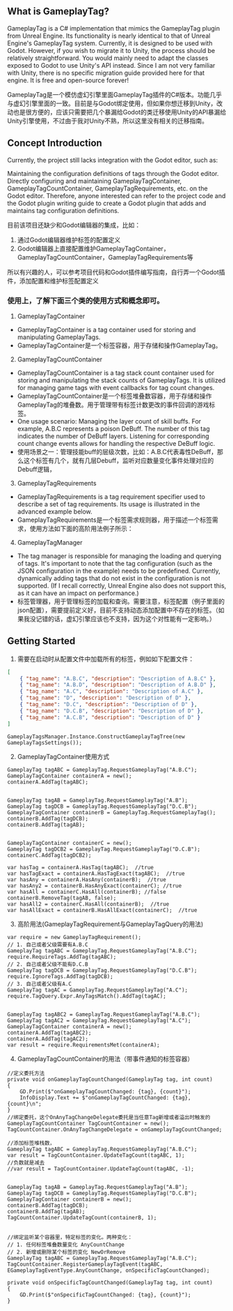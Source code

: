 ## What is GameplayTag?

GameplayTag is a C# implementation that mimics the GameplayTag plugin from Unreal Engine. Its functionality is nearly identical to that of Unreal Engine's GameplayTag system. Currently, it is designed to be used with Godot. However, if you wish to migrate it to Unity, the process should be relatively straightforward. You would mainly need to adapt the classes exposed to Godot to use Unity's API instead. Since I am not very familiar with Unity, there is no specific migration guide provided here for that engine. It is free and open-source forever!

GameplayTag是一个模仿虚幻引擎里面GameplayTag插件的C#版本。功能几乎与虚幻引擎里面的一致。目前是与Godot绑定使用，但如果你想迁移到Unity，改动也是很方便的，应该只需要把几个暴漏给Godot的类迁移使用Unity的API暴漏给Unity引擎使用，不过由于我对Unity不熟，所以这里没有相关的迁移指南。

## Concept Introduction
Currently, the project still lacks integration with the Godot editor, such as:

Maintaining the configuration definitions of tags through the Godot editor.
Directly configuring and maintaining GameplayTagContainer, GameplayTagCountContainer, GameplayTagRequirements, etc. on the Godot editor.
Therefore, anyone interested can refer to the project code and the Godot plugin writing guide to create a Godot plugin that adds and maintains tag configuration definitions.

目前该项目还缺少和Godot编辑器的集成，比如：
1. 通过Godot编辑器维护标签的配置定义
2. Godot编辑器上直接配置维护GameplayTagContainer，GameplayTagCountContainer，GameplayTagRequirements等

所以有兴趣的人，可以参考项目代码和Godot插件编写指南，自行弄一个Godot插件，添加配置和维护标签配置定义

### 使用上，了解下面三个类的使用方式和概念即可。
1. GameplayTagContainer
* GameplayTagContainer is a tag container used for storing and manipulating GameplayTags.
* GameplayTagContainer是一个标签容器，用于存储和操作GameplayTag。
2. GameplayTagCountContainer
* GameplayTagCountContainer is a tag stack count container used for storing and manipulating the stack counts of GameplayTags. It is utilized for managing game tags with event callbacks for tag count changes.
* GameplayTagCountContainer是一个标签堆叠数容器，用于存储和操作GameplayTag的堆叠数。用于管理带有标签计数更改的事件回调的游戏标签。
* One usage scenario: Managing the layer count of skill buffs. For example, A.B.C represents a poison DeBuff. The number of this tag indicates the number of DeBuff layers. Listening for corresponding count change events allows for handling the respective DeBuff logic.
* 使用场景之一：管理技能buff的层级次数，比如：A.B.C代表毒性DeBuff，那么这个标签有几个，就有几层Debuff，监听对应数量变化事件处理对应的Debuff逻辑，
3. GameplayTagRequirements
* GameplayTagRequirements is a tag requirement specifier used to describe a set of tag requirements. Its usage is illustrated in the advanced example below.
* GameplayTagRequirements是一个标签需求规则器，用于描述一个标签需求，使用方法如下面的高阶用法例子所示：
4. GameplayTagManager
* The tag manager is responsible for managing the loading and querying of tags. It's important to note that the tag configuration (such as the JSON configuration in the example) needs to be predefined. Currently, dynamically adding tags that do not exist in the configuration is not supported. (If I recall correctly, Unreal Engine also does not support this, as it can have an impact on performance.)
* 标签管理器，用于管理标签的加载和查询。需要注意，标签配置（例子里面的json配置），需要提前定义好，目前不支持动态添加配置中不存在的标签。（如果我没记错的话，虚幻引擎应该也不支持，因为这个对性能有一定影响。）

## Getting Started

1. 需要在启动时从配置文件中加载所有的标签，例如如下配置文件：
```json
[
    { "tag_name": "A.B.C", "description": "Description of A.B.C" },
    { "tag_name": "A.B.D", "description": "Description of A.B.D" },
    { "tag_name": "A.C", "description": "Description of A.C" },
    { "tag_name": "D", "description": "Description of D" },
    { "tag_name": "D.C", "description": "Description of D" },
    { "tag_name": "D.C.B", "description": "Description of D" },
    { "tag_name": "A.C.B", "description": "Description of D" }
]
```
```CSharp
GameplayTagsManager.Instance.ConstructGameplayTagTree(new GameplayTagsSettings());
```

2. GameplayTagContainer使用方式
```CSharp
GameplayTag tagABC = GameplayTag.RequestGameplayTag("A.B.C");
GameplayTagContainer containerA = new();
containerA.AddTag(tagABC);


GameplayTag tagAB = GameplayTag.RequestGameplayTag("A.B");
GameplayTag tagDCB = GameplayTag.RequestGameplayTag("D.C.B");
GameplayTagContainer containerB = GameplayTag.RequestGameplayTag();
containerB.AddTag(tagDCB);
containerB.AddTag(tagAB);


GameplayTagContainer containerC = new();
GameplayTag tagDCB2 = GameplayTag.RequestGameplayTag("D.C.B");
containerC.AddTag(tagDCB2);

var hasTag = containerA.HasTag(tagABC);  //true
var hasTagExact = containerA.HasTagExact(tagABC);  //true
var hasAny = containerA.HasAny(containerB);  //true
var hasAny2 = containerB.HasAnyExact(containerC); //true
var hasAll = containerC.HasAll(containerB); //false
containerB.RemoveTag(tagAB, false);
var hasAll2 = containerC.HasAll(containerB);  //true
var hasAllExact = containerB.HasAllExact(containerC);  //true
```

3. 高阶用法(GameplayTagRequirement与GameplayTagQuery的用法)
```CSharp
var require = new GameplayTagRequirement();
// 1. 自己或者父级需要有A.B.C
GameplayTag tagABC = GameplayTag.RequestGameplayTag("A.B.C");
require.RequireTags.AddTag(tagABC);
// 2. 自己或者父级不能有D.C.B
GameplayTag tagDCB = GameplayTag.RequestGameplayTag("D.C.B");
require.IgnoreTags.AddTag(tagDCB);
// 3. 自己或者父级有A.C
GameplayTag tagAC = GameplayTag.RequestGameplayTag("A.C");
require.TagQuery.Expr.AnyTagsMatch().AddTag(tagAC);


GameplayTag tagABC2 = GameplayTag.RequestGameplayTag("A.B.C");
GameplayTag tagAC2 = GameplayTag.RequestGameplayTag("A.C");
GameplayTagContainer containerA = new();
containerA.AddTag(tagABC2);
containerA.AddTag(tagAC2);
var result = require.RequirementsMet(containerA);
```

4. GameplayTagCountContainer的用法（带事件通知的标签容器）

```CSharp
//定义委托方法
private void onGameplayTagCountChanged(GameplayTag tag, int count)
{
    GD.Print($"onGameplayTagCountChanged: {tag}, {count}");
    InfoDisplay.Text += $"onGameplayTagCountChanged: {tag}, {count}\n";
}
//绑定委托，这个OnAnyTagChangeDelegate委托是当任意Tag新增或者溢出时触发的
GameplayTagCountContainer TagCountContainer = new();
TagCountContainer.OnAnyTagChangeDelegate = onGameplayTagCountChanged;

//添加标签堆栈数，
GameplayTag tagABC = GameplayTag.RequestGameplayTag("A.B.C");
var result = TagCountContainer.UpdateTagCount(tagABC, 1);
//负数就是减去
//var result = TagCountContainer.UpdateTagCount(tagABC, -1);


GameplayTag tagAB = GameplayTag.RequestGameplayTag("A.B");
GameplayTag tagDCB = GameplayTag.RequestGameplayTag("D.C.B");
GameplayTagContainer containerB = new();
containerB.AddTag(tagDCB);
containerB.AddTag(tagAB);
TagCountContainer.UpdateTagCount(containerB, 1);


//绑定监听某个容器里，特定标签的变化。两种变化：
// 1. 任何标签堆叠数量变化 AnyCountChange
// 2. 新增或删除某个标签的变化 NewOrRemove
GameplayTag tagABC = GameplayTag.RequestGameplayTag("A.B.C");
TagCountContainer.RegisterGameplayTagEvent(tagABC, EGameplayTagEventType.AnyCountChange, onSpecificTagCountChanged);

private void onSpecificTagCountChanged(GameplayTag tag, int count)
{
    GD.Print($"onSpecificTagCountChanged: {tag}, {count}");
}
```
